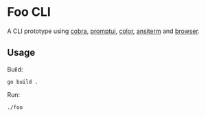 # Foo CLI

A CLI prototype using [cobra](https://github.com/spf13/cobra), [promptui](https://github.com/manifoldco/promptui), [color](https://github.com/fatih/color), [ansiterm](https://github.com/juju/ansiterm) and [browser](https://github.com/pkg/browser).

## Usage

Build:

```
go build .
```

Run:

```
./foo
```
